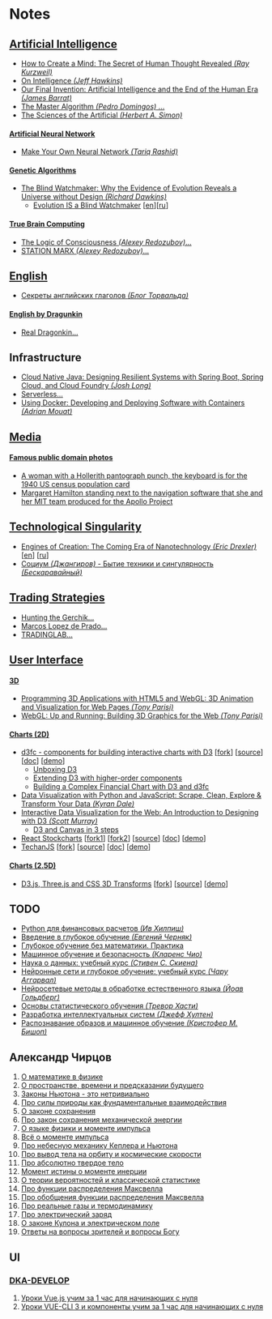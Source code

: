 # Notes

## [Artificial Intelligence](https://en.wikipedia.org/wiki/Artificial_intelligence)
- [How to Create a Mind: The Secret of Human Thought Revealed _(Ray Kurzweil)_](https://www.amazon.com/How-Create-Mind-Thought-Revealed-dp-0670025291/dp/0670025291)
- [On Intelligence _(Jeff Hawkins)_](https://www.amazon.com/Intelligence-Jeff-Hawkins/dp/0805074562)
- [Our Final Invention: Artificial Intelligence and the End of the Human Era _(James Barrat)_](https://www.amazon.com/Our-Final-Invention-Artificial-Intelligence/dp/0312622376)
- [The Master Algorithm _(Pedro Domingos)_ ...](ai/the_master_algorithm/README.md)
- [The Sciences of the Artificial _(Herbert A. Simon)_](https://www.amazon.com/Sciences-Artificial-Herbert-Simon-1996-10-01-dp-B01JXOD0UU/dp/B01JXOD0UU)

#### [Artificial Neural Network](https://en.wikipedia.org/wiki/Artificial_neural_network)
- [Make Your Own Neural Network _(Tariq Rashid)_](https://www.amazon.com/gp/product/1530826608)

#### [Genetic Algorithms](https://en.wikipedia.org/wiki/Genetic_algorithm)
- [The Blind Watchmaker: Why the Evidence of Evolution Reveals a Universe without Design _(Richard Dawkins)_](https://www.amazon.com/Blind-Watchmaker-Evidence-Evolution-Universe/dp/0393351491)
  - [Evolution IS a Blind Watchmaker](https://www.youtube.com/watch?v=mcAq9bmCeR0) [[en](https://www.youtube.com/watch?v=mcAq9bmCeR0)][[ru](https://www.youtube.com/watch?v=dN_6B1auRV4)]

#### [True Brain Computing](http://truebraincomputing.com/)
- [The Logic of Consciousness _(Alexey Redozubov)_...](ai/redozubov/logic_of_consciousness/README.md)
- [STATION MARX _(Alexey Redozubov)_...](ai/redozubov/station_marx/README.md)

## [English](https://en.wikipedia.org/wiki/English_language)
- [Секреты английских глаголов _(Блог Торвальда)_](https://www.youtube.com/watch?v=ot4vqFRiG8M)

#### [English by Dragunkin](https://ru.wikipedia.org/wiki/%D0%94%D1%80%D0%B0%D0%B3%D1%83%D0%BD%D0%BA%D0%B8%D0%BD,_%D0%90%D0%BB%D0%B5%D0%BA%D1%81%D0%B0%D0%BD%D0%B4%D1%80_%D0%9D%D0%B8%D0%BA%D0%BE%D0%BB%D0%B0%D0%B5%D0%B2%D0%B8%D1%87)
- [Real Dragonkin...](english/dragunkin/true/README.md)

## Infrastructure
- [Cloud Native Java: Designing Resilient Systems with Spring Boot, Spring Cloud, and Cloud Foundry _(Josh Long)_](https://www.amazon.com/Cloud-Native-Java-Designing-Resilient-dp-1449374646/dp/1449374646)
- [Serverless...](infrastructure/serverless/links/README.md)
- [Using Docker: Developing and Deploying Software with Containers _(Adrian Mouat)_](https://www.amazon.com/gp/product/1491915765)
 
## [Media](https://en.wikipedia.org/wiki/Electronic_media)

#### [Famous public domain photos](https://en.wikipedia.org/wiki/Public_domain)
- [A woman with a Hollerith pantograph punch, the keyboard is for the 1940 US census population card](media/card_puncher.jpg)
- [Margaret Hamilton standing next to the navigation software that she and her MIT team produced for the Apollo Project](media/margaret_hamilton.jpg)

## [Technological Singularity](https://en.wikipedia.org/wiki/Technological_singularity)
- [Engines of Creation: The Coming Era of Nanotechnology _(Eric Drexler)_](https://www.amazon.com/gp/product/0385199732) [[en](http://e-drexler.com/p/06/00/EOC_Cover.html)] [[ru](http://e-drexler.com/d/06/00/EOC_Russian/eoc.html)]
- [Социум _(Джангиров)_ - Бытие техники и сингулярность _(Бескаравайный)_](https://www.youtube.com/watch?v=4exvZzkfq0c)

## [Trading Strategies](https://en.wikipedia.org/wiki/Trading_strategy)
- [Hunting the Gerchik...](trading/hunting_the_gerchick/README.md)
- [Marcos Lopez de Prado...](trading/marcos_lopez_de_prado/README.md)
- [TRADINGLAB...](trading/tradinglab/README.md)

## [User Interface](https://en.wikipedia.org/wiki/User_interface)

#### [3D](https://en.wikipedia.org/wiki/3D_computer_graphics)
- [Programming 3D Applications with HTML5 and WebGL: 3D Animation and Visualization for Web Pages _(Tony Parisi)_](https://www.amazon.com/gp/product/1449362966/)
- [WebGL: Up and Running: Building 3D Graphics for the Web _(Tony Parisi)_](https://www.amazon.com/WebGL-Running-Building-Graphics-Web-dp-144932357X/dp/144932357X/)

#### [Charts (2D)](https://en.wikipedia.org/wiki/Two-dimensional_graph)
- [d3fc - components for building interactive charts with D3](https://d3fc.io/) [[fork](https://github.com/mikelaud/d3fc)] [[source](https://github.com/d3fc/d3fc)] [[doc](https://d3fc.io/introduction/getting-started.html)] [[demo](https://d3fc.io/examples/)]
   - [Unboxing D3](https://medium.com/@ColinEberhardt/unboxing-d3-ec3d71196852)
   - [Extending D3 with higher-order components](https://medium.com/@ColinEberhardt/extending-d3-with-higher-order-components-d58cd40b7efd)
   - [Building a Complex Financial Chart with D3 and d3fc](https://blog.scottlogic.com/2018/09/21/d3-financial-chart.html)
- [Data Visualization with Python and JavaScript: Scrape, Clean, Explore & Transform Your Data _(Kyran Dale)_](https://www.amazon.com/Data-Visualization-Python-JavaScript-Transform-dp-1491920513/dp/1491920513/)
- [Interactive Data Visualization for the Web: An Introduction to Designing with D3 _(Scott Murray)_](https://www.amazon.com/Interactive-Data-Visualization-Web-Introduction/dp/1491921285/)
   - [D3 and Canvas in 3 steps](https://medium.freecodecamp.org/d3-and-canvas-in-3-steps-8505c8b27444)
- [React Stockcharts](http://rrag.github.io/react-stockcharts/) [[fork1](https://github.com/mikelaud/react-stockcharts)] [[fork2](https://github.com/mikelaud/react-stockcharts-examples2)] [[source](https://github.com/rrag/react-stockcharts)] [[doc](http://rrag.github.io/react-stockcharts/documentation.html)] [[demo](https://github.com/rrag/react-stockcharts-examples2)]
- [TechanJS](http://techanjs.org/) [[fork](https://github.com/mikelaud/techan.js)] [[source](https://github.com/andredumas/techan.js)] [[doc](https://github.com/andredumas/techan.js/wiki)] [[demo](https://github.com/andredumas/techan.js/wiki/Gallery)]  

#### [Charts (2.5D)](https://en.wikipedia.org/wiki/2.5D)
- [D3.js, Three.js and CSS 3D Transforms](https://www.delimited.io/blog/2014/3/14/d3js-threejs-and-css-3d-transforms) [[fork](https://github.com/mikelaud/d3-threejs)] [[source](https://github.com/sghall/d3-threejs)] [[demo](http://projects.delimited.io/experiments/d3-threejs/)]

## TODO
- [Python для финансовых расчетов _(Ив Хилпиш)_](https://shtonda.blogspot.com/2019/03/python-for-finance-yves-hilpisch.html)
- [Введение в глубокое обучение _(Евгений Черняк)_](http://shtonda.blogspot.com/2019/06/introduction-deep-learning-mit-press.html)
- [Глубокое обучение без математики. Практика](https://dmkpress.com/catalog/computer/data/978-5-97060-701-5/)
- [Машинное обучение и безопасность _(Кларенс Чио)_](https://dmkpress.com/catalog/computer/data/978-5-97060-713-8/)
- [Наука о данных: учебный курс _(Стивен С. Скиена)_](https://shtonda.blogspot.com/2017/11/data-science-design-manual-skiena.html)
- [Нейронные сети и глубокое обучение: учебный курс _(Чару Аггарвал)_](http://shtonda.blogspot.com/2018/11/neural-networks-deep-learning-aggarwal.html)
- [Нейросетевые методы в обработке естественного языка _(Йоав Гольдберг)_](https://dmkpress.com/catalog/computer/data/978-5-97060-754-1/)
- [Основы статистического обучения _(Тревор Хасти)_](https://shtonda.blogspot.com/2017/11/elements-statistical-learning-hastie.html)
- [Разработка интеллектуальных систем _(Джефф Хултен)_](https://dmkpress.com/catalog/computer/data/978-5-97060-760-2/)
- [Распознавание образов и машинное обучение _(Кристофер М. Бишоп)_](http://shtonda.blogspot.com/2018/05/pattern-recognition-machine-learning.html)

## Александр Чирцов
1. [О математике в физике](https://www.youtube.com/watch?v=BYXwPZ0ncc4)
2. [О пространстве, времени и предсказании будущего](https://www.youtube.com/watch?v=VKUwCClf7Oo)
3. [Законы Ньютона - это нетривиально](https://www.youtube.com/watch?v=dIgMzRI6o9c)
4. [Про силы природы как фундаментальные взаимодействия](https://www.youtube.com/watch?v=3uxxJJ2G3UI)
5. [O законе сохранения](https://www.youtube.com/watch?v=vVG1IfxsSkY)
6. [Про закон сохранения механической энергии](https://www.youtube.com/watch?v=UqbNEdOOAkQ)
7. [O языке физики и моменте импульса](https://www.youtube.com/watch?v=QDM15IlKjtI)
8. [Всё о моменте импульса](https://www.youtube.com/watch?v=aW0gCOM4Z_c)
9. [Про небесную механику Кеплера и Ньютона](https://www.youtube.com/watch?v=8nhxSaa5V0Y)
10. [Про вывод тела на орбиту и космические скорости](https://www.youtube.com/watch?v=wJNfBXszz9U)
11. [Про абсолютно твердое тело](https://www.youtube.com/watch?v=ZObV49y4S9g)
12. [Момент истины о моменте инерции](https://www.youtube.com/watch?v=QZA-yNZ6WQo)
13. [О теории вероятностей и классической статистике](https://www.youtube.com/watch?v=ql7qeI85n5Q)
14. [Про функции распределения Максвелла](https://www.youtube.com/watch?v=OycqnSZsb6g)
15. [Про обобщения функции распределения Максвелла](https://www.youtube.com/watch?v=3vqzDwONHew)
16. [Про реальные газы и термодинамику](https://www.youtube.com/watch?v=5jUlB0tDSVk)
17. [Про электрический заряд](https://www.youtube.com/watch?v=hUoJPVHusVY)
18. [О законе Кулона и электрическом поле](https://www.youtube.com/watch?v=3feUnwru76k)
19. [Ответы на вопросы зрителей и вопросы Богу](https://www.youtube.com/watch?v=cZNc4vWseCU)

## UI

### [DKA-DEVELOP](https://www.youtube.com/channel/UCWdmR3tpvXkzubAZugUQLdw)
1. [Уроки Vue.js учим за 1 час для начинающих с нуля](https://www.youtube.com/watch?v=b6Ac0jcqJIg)
2. [Уроки VUE-CLI 3 и компоненты учим за 1 час для начинающих с нуля](https://www.youtube.com/watch?v=4O1twLpg-7A)
